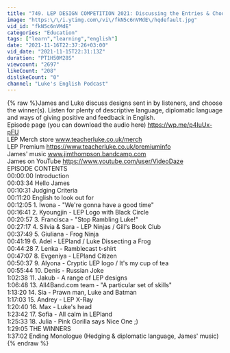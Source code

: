 ```yaml
---
title: "749. LEP DESIGN COMPETITION 2021: Discussing the Entries & Choosing the Winners with James"
image: "https:\/\/i.ytimg.com\/vi\/fkN5c6nVMdE\/hqdefault.jpg"
vid_id: "fkN5c6nVMdE"
categories: "Education"
tags: ["learn","learning","english"]
date: "2021-11-16T22:37:26+03:00"
vid_date: "2021-11-15T22:31:13Z"
duration: "PT1H50M28S"
viewcount: "2697"
likeCount: "208"
dislikeCount: "0"
channel: "Luke's English Podcast"
---
```

{% raw %}James and Luke discuss designs sent in by listeners, and choose the winner(s). Listen for plenty of descriptive language, diplomatic language and ways of giving positive and feedback in English.<br />Episode page (you can download the audio here) <a rel="nofollow" target="blank" href="https://wp.me/p4IuUx-pFU">https://wp.me/p4IuUx-pFU</a><br />LEP Merch store www.teacherluke.co.uk/merch<br />LEP Premium <a rel="nofollow" target="blank" href="https://www.teacherluke.co.uk/premiuminfo">https://www.teacherluke.co.uk/premiuminfo</a><br />James' music www.jimthompson.bandcamp.com<br />James on YouTube <a rel="nofollow" target="blank" href="https://www.youtube.com/user/VideoDaze">https://www.youtube.com/user/VideoDaze</a><br />EPISODE CONTENTS<br />00:00:00 Introduction<br />00:03:34 Hello James<br />00:10:31 Judging Criteria<br />00:11:20 English to look out for<br />00:12:05 1. Iwona - &quot;We're gonna have a good time&quot;<br />00:16:41 2. Kyoungjin - LEP Logo with Black Circle<br />00:20:57 3. Francisca - &quot;Stop Rambling Luke!&quot;<br />00:27:17 4. Silvia &amp; Sara - LEP Ninjas / Gill's Book Club<br />00:37:49 5. Giuliana - Frog Ninja<br />00:41:19 6. Adel - LEPland / Luke Dissecting a Frog<br />00:44:28 7. Lenka - Ramblecast t-shirt<br />00:47:07 8. Evgeniya - LEPland Citizen<br />00:50:37 9. Alyona - Cryptic LEP logo / It's my cup of tea<br />00:55:44 10. Denis - Russian Joke<br />1:02:38 11. Jakub - A range of LEP designs<br />1:06:48 13. All4Band.com team - &quot;A particular set of skills&quot;<br />1:13:20 14. Sia - Prawn man, Luke and Batman<br />1:17:03 15. Andrey - LEP X-Ray<br />1:20:40 16. Max - Luke's head<br />1:23:42 17. Sofia - All calm in LEPland<br />1:25:33 18. Julia - Pink Gorilla says Nice One ;)<br />1:29:05 THE WINNERS<br />1:37:02 Ending Monologue (Hedging &amp; diplomatic language, James' music){% endraw %}
